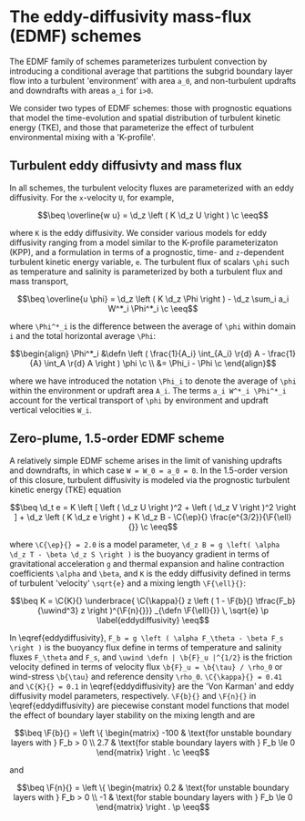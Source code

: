 # The eddy-diffusivity mass-flux (EDMF) schemes

```math
\newcommand{\c}         {\, ,}
\newcommand{\p}         {\, .}
\newcommand{\d}         {\partial}
\newcommand{\r}[1]      {\mathrm{#1}}
\newcommand{\b}[1]      {\boldsymbol{#1}}
\newcommand{\ee}        {\mathrm{e}}
\newcommand{\di}        {\, \mathrm{d}}
\newcommand{\ep}        {\epsilon}

\newcommand{\beq}       {\begin{equation}}
\newcommand{\eeq}       {\end{equation}}
\newcommand{\beqs}      {\begin{gather}}
\newcommand{\eeqs}      {\end{gather}}

% Non-dimensional numbers
\newcommand{\Ri}        {\mathrm{Ri}}
\newcommand{\K}         {\mathrm{KE}}        

\newcommand{\btau}      {\b{\tau}} % wind stress vector

% Model functions and constants
\renewcommand{\F}[2]      {\Upsilon^{#1}_{#2}}
\renewcommand{\C}[2]      {C^{#1}_{#2}}

\newcommand{\uwind}     {\varpi_{\tau}}
\newcommand{\ubuoy}     {\varpi_b}

\newcommand{\defn}      {\stackrel{\r{def}}{=}}
```

The EDMF family of schemes parameterizes turbulent convection by introducing a
conditional average that partitions the subgrid boundary layer flow into a
turbulent 'environment' with area ``a_0``,
and non-turbulent updrafts and downdrafts with areas ``a_i`` for ``i>0``.

We consider two types of EDMF schemes: those with prognostic equations
that model the time-evolution and spatial distribution of turbulent kinetic
energy (TKE), and those that parameterize the effect of turbulent environmental
mixing with a 'K-profile'.

## Turbulent eddy diffusivty and mass flux

In all schemes, the turbulent velocity fluxes are parameterized with an
eddy diffusivity.
For the ``x``-velocity ``U``, for example,

```math
\beq
\overline{w u} = \d_z \left ( K \d_z U \right ) \c
\eeq
```
where ``K`` is the eddy diffusivity.
We consider various models for eddy diffusivity ranging from a model similar to
the K-profile parameterizaton (KPP), and a formulation
in terms of a prognostic, time- and ``z``-dependent turbulent kinetic energy
variable, ``e``.
The turbulent flux of scalars ``\phi`` such as temperature and salinity
is parameterized by both a turbulent flux and mass transport,

```math
\beq
\overline{u \phi} = \d_z \left ( K \d_z \Phi \right )
  - \d_z \sum_i a_i W^*_i \Phi^*_i \c
\eeq
```
where ``\Phi^*_i`` is the difference between the average of
``\phi`` within domain ``i`` and the total horizontal average ``\Phi``:

```math
\begin{align}
\Phi^*_i &\defn \left ( \frac{1}{A_i} \int_{A_i} \r{d} A - \frac{1}{A} \int_A \r{d} A \right ) \phi \c \\
&= \Phi_i - \Phi \c
\end{align}
```
where we have introduced the notation ``\Phi_i`` to denote the average of ``\phi`` within
the environment or updraft area ``A_i``.
The terms ``a_i W^*_i \Phi^*_i`` account for the vertical transport of ``\phi``
by environment and updraft vertical velocities ``W_i``.

## Zero-plume, 1.5-order EDMF scheme

A relatively simple EDMF scheme arises in the limit of vanishing updrafts
and downdrafts, in which case ``W = W_0 = a_0 = 0``.
In the 1.5-order version of this closure, turbulent diffusivity is modeled
via the prognostic turbulent kinetic energy (TKE) equation

```math
\beq
\d_t e = K \left [ \left ( \d_z U \right )^2 + \left ( \d_z V \right )^2 \right ] + \d_z \left ( K \d_z e \right )
  + K \d_z B - \C{\ep}{} \frac{e^{3/2}}{\F{\ell}{}} \c
\eeq
```
where ``\C{\ep}{} = 2.0`` is a model parameter,
``\d_z B = g \left( \alpha \d_z T - \beta \d_z S \right )`` is the buoyancy gradient in terms of gravitational acceleration ``g`` and thermal expansion and haline contraction coefficients ``\alpha`` and ``\beta``,
and ``K`` is the eddy diffusivity defined in terms of turbulent 'velocity' ``\sqrt{e}`` and a mixing length ``\F{\ell}{}``:

```math
\beq
K = \C{K}{} \underbrace{
      \C{\kappa}{} z \left ( 1 - \F{b}{} \tfrac{F_b}{\uwind^3} z \right )^{\F{n}{}}}
        _{\defn \F{\ell}{}}
        \, \sqrt{e} \p
        \label{eddydiffusivity}
\eeq
```
In \eqref{eddydiffusivity}, ``F_b = g \left ( \alpha F_\theta - \beta F_s \right )`` is the buoyancy flux define in terms of temperature and salinity fluxes ``F_\theta`` and ``F_s``, and ``\uwind \defn | \b{F}_u |^{1/2}`` is the friction velocity defined in terms of velocity flux ``\b{F}_u = \b{\tau} / \rho_0`` or wind-stress ``\b{\tau}`` and reference density ``\rho_0``.
``\C{\kappa}{} = 0.41`` and ``\C{K}{} = 0.1`` in \eqref{eddydiffusivity} are the 'Von Karman' and eddy diffusivity model parameters, respectively.
``\F{b}{}`` and ``\F{n}{}`` in \eqref{eddydiffusivity} are piecewise constant model functions
that model the effect of boundary layer stability on the mixing length and are

```math
\beq
\F{b}{} = \left \{ \begin{matrix}
-100 & \text{for unstable boundary layers with } F_b > 0 \\
2.7 & \text{for stable boundary layers with } F_b \le 0
\end{matrix} \right . \c
\eeq
```

and

```math
\beq
\F{n}{} = \left \{ \begin{matrix}
0.2 & \text{for unstable boundary layers with } F_b > 0 \\
-1 & \text{for stable boundary layers with } F_b \le 0
\end{matrix} \right . \p
\eeq
```
